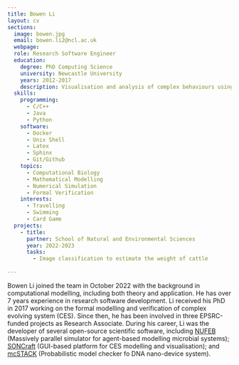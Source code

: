 ```yaml
---
title: Bowen Li
layout: cv
sections:
  image: bowen.jpg
  email: bowen.li2@ncl.ac.uk
  webpage: 
  role: Research Software Engineer
  education:
    degree: PhD Computing Science
    university: Newcastle University
    years: 2012-2017
    description: Visualisation and analysis of complex behaviours using structured occurrence nets
  skills:
    programming:
      - C/C++
      - Java
      - Python
    software:
      - Docker
      - Unix Shell
      - Latex 
      - Sphinx
      - Git/Github
    topics:
      - Computational Biology
      - Mathematical Modelling 
      - Numerical Simulation
      - Formal Verification
    interests:
      - Travelling 
      - Swimming
      - Card Game
  projects:
    - title: 
      partner: School of Natural and Environmental Sciences
      year: 2022-2023
      tasks:
        - Image classification to estimate the weight of cattle
    
---
```

Bowen Li joined the team in October 2022 with the background in computational modelling, including both theory
and application. He has over 7 years experience in research software development. Li received his
PhD in 2017 working on the formal modelling and verification of complex evolving system (CES). 
Since then, he has been involved in three EPSRC-funded projects as Research Associate. 
During his career, Li was the developer of several open-source scientific software, including 
[NUFEB](http://github.com/nufeb) (Massively parallel simulator for agent-based modelling microbial systems);
[SONCraft](https://workcraft.org) (GUI-based platform for CES modelling and visualisation); and
[mcSTACK](https://github.com/shelllbw/mcSTACK) (Probabilistic model checker fo DNA nano-device system).


